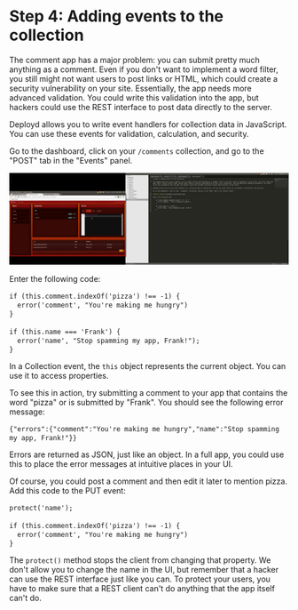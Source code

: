 # Step 4: Adding events to the collection

The comment app has a major problem: you can submit pretty much anything as a comment. Even if you don't want to implement a word filter, you still might not want users to post links or HTML, which could create a security vulnerability on your site. Essentially, the app needs more advanced validation. You could write this validation into the app, but hackers could use the REST interface to post data directly to the server.

Deployd allows you to write event handlers for collection data in JavaScript. You can use these events for validation, calculation, and security. 

Go to the dashboard, click on your `/comments` collection, and go to the "POST" tab in the "Events" panel. 

![Events panel](step4img/screenshot01.png)

Enter the following code:

    if (this.comment.indexOf('pizza') !== -1) {
      error('comment', "You're making me hungry")
    }

    if (this.name === 'Frank') {
      error('name', "Stop spamming my app, Frank!");
    }

In a Collection event, the `this` object represents the current object. You can use it to access properties.

To see this in action, try submitting a comment to your app that contains the word "pizza" or is submitted by "Frank". You should see the following error message:
  
    {"errors":{"comment":"You're making me hungry","name":"Stop spamming my app, Frank!"}}

Errors are returned as JSON, just like an object. In a full app, you could use this to place the error messages at intuitive places in your UI.

Of course, you could post a comment and then edit it later to mention pizza. Add this code to the PUT event:
    
    protect('name');

    if (this.comment.indexOf('pizza') !== -1) {
      error('comment', "You're making me hungry")
    }

The `protect()` method stops the client from changing that property. We don't allow you to change the name in the UI, but remember that a hacker can use the REST interface just like you can. To protect your users, you have to make sure that a REST client can't do anything that the app itself can't do.